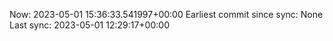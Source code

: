 Now: 2023-05-01 15:36:33.541997+00:00 Earliest commit since sync: None Last sync: 2023-05-01 12:29:17+00:00
